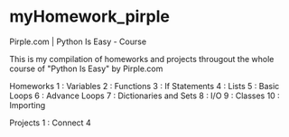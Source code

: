 # myHomework_pirple
Pirple.com | Python Is Easy - Course

This is my compilation of homeworks and projects througout the whole course of
"Python Is Easy" by Pirple.com

Homeworks
1 : Variables
2 : Functions
3 : If Statements
4 : Lists
5 : Basic Loops
6 : Advance Loops
7 : Dictionaries and Sets
8 : I/O
9 : Classes
10 : Importing

Projects
1 : Connect 4
